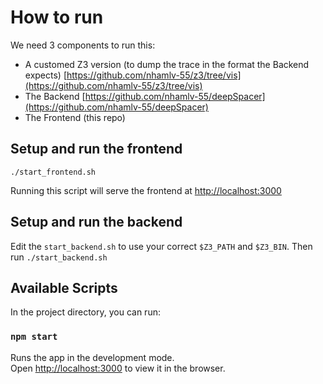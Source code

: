 # How to run
We need 3 components to run this:

* A customed Z3 version (to dump the trace in the format the Backend expects)
[https://github.com/nhamlv-55/z3/tree/vis](https://github.com/nhamlv-55/z3/tree/vis)
* The Backend
[https://github.com/nhamlv-55/deepSpacer](https://github.com/nhamlv-55/deepSpacer)
* The Frontend (this repo)

## Setup and run the frontend
`./start_frontend.sh`

Running this script will serve the frontend at [http://localhost:3000](http://localhost:3000) 

## Setup and run the backend
Edit the `start_backend.sh` to use your correct `$Z3_PATH` and `$Z3_BIN`. Then run 
`./start_backend.sh`




## Available Scripts

In the project directory, you can run:

### `npm start`

Runs the app in the development mode.<br>
Open [http://localhost:3000](http://localhost:3000) to view it in the browser.

